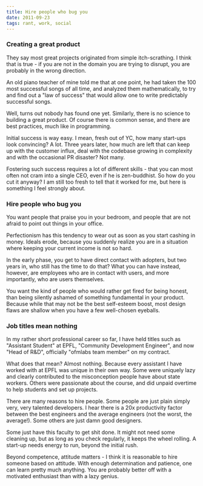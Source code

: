 ```yaml
---
title: Hire people who bug you
date: 2011-09-23
tags: rant, work, social
---
```


### Creating a great product

They say most great projects originated from simple itch-scrathing. I think that is true - if
you are not in the domain you are trying to disrupt, you are probably in the wrong direction.

An old piano teacher of mine told me that at one point, he had taken the 100 most successful songs
of all time, and analyzed them mathematically, to try and find out a "law of success" that would
allow one to write predictably successful songs.

Well, turns out nobody has found one yet. Similarly, there is no science to building a great product.
Of course there is common sense, and there are best practices, much like in programming.

Initial success is way easy. I mean, fresh out of YC, how many start-ups look convincing? A lot.
Three years later, how much are left that can keep up with the customer influx, deal with the codebase growing
in complexity and with the occasional PR disaster? Not many.

Fostering such success requires a lot of different skills - that you can most often not cram into
a single CEO, even if he is zen-buddhist. So how do you cut it anyway? I am still too fresh to tell
that it worked for me, but here is something I feel strongly about.

### Hire people who bug you

You want people that praise you in your bedroom, and people that are not afraid to point out things
in your office.

Perfectionism has this tendency to wear out as soon as you start cashing in money. Ideals erode,
because you suddenly realize you are in a situation where keeping your current income is not so hard.

In the early phase, you get to have direct contact with adopters, but two years in, who still has
the time to do that? What you can have instead, however, are employees who are in contact with users,
and more importantly, who are users themselves.

You want the kind of people who would rather get fired for being honest, than being silently ashamed
of something fundamental in your product. Because while that may not be the best self-esteem boost,
most design flaws are shallow when you have a few well-chosen eyeballs.

### Job titles mean nothing

In my rather short professional career so far, I have held titles such as "Assistant Student" at EPFL,
"Community Development Engineer", and now "Head of R&D", officially "ofmlabs team member" on my contract.

What does that mean? Almost nothing. Because every assistant I have worked with at EPFL was unique in
their own way. Some were uniquely lazy and clearly contributed to the misconception people have about
state workers. Others were passionate about the course, and did unpaid overtime to help students and
set up projects.

There are many reasons to hire people. Some people are just plain simply very, very talented developers.
I hear there is a 20x productivity factor between the best engineers and the average engineers (not the
worst, the average!). Some others are just damn good designers.

Some just have this faculty to get shit done. It might not need some cleaning up, but as long as you
check regularly, it keeps the wheel rolling. A start-up needs energy to run, beyond the initial rush.

Beyond competence, attitude matters - I think it is reasonable to hire someone based on attitude. With
enough determination and patience, one can learn pretty much anything. You are probably better off with
a motivated enthusiast than with a lazy genius.

